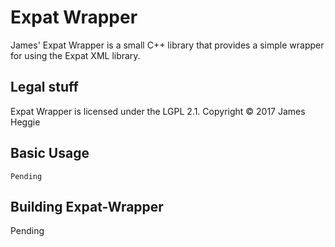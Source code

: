 Expat Wrapper
============

James' Expat Wrapper is a small C++ library that provides a simple wrapper for using
the Expat XML library.

Legal stuff
-----------
Expat Wrapper is licensed under the LGPL 2.1.
Copyright &copy; 2017 James Heggie

Basic Usage
-----------
```
Pending
```

Building Expat-Wrapper
----------------------
Pending
